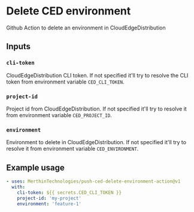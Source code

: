 # Delete CED environment

Github Action to delete an environment in CloudEdgeDistribution

## Inputs

### `cli-token`

CloudEdgeDistribution CLI token. If not specified it'll try to resolve the CLI token from environment variable `CED_CLI_TOKEN`.

### `project-id`

Project id from CloudEdgeDistribution. If not specified it'll try to resolve it from environment variable `CED_PROJECT_ID`.

### `environment`

Environment to delete in CloudEdgeDistribution. If not specified it'll try to resolve it from environment variable `CED_ENVIRONMENT`.

## Example usage

```yaml
- uses: MerthinTechnologies/push-ced-delete-environment-action@v1
  with:
    cli-token: ${{ secrets.CED_CLI_TOKEN }}
    project-id: 'my-project'
    environment: 'feature-1'
```
